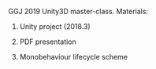 GGJ 2019 Unity3D master-class.
Materials:

  1. Unity project (2018.3)
  
  2. PDF presentation
  
  3. Monobehaviour lifecycle scheme
  

